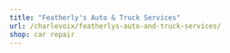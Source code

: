 ```yaml
---
title: "Featherly's Auto & Truck Services"
url: /charlevoix/featherlys-auto-and-truck-services/
shop: car repair
---
```


